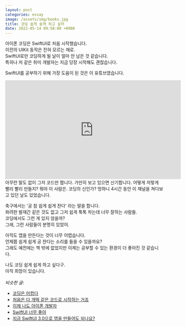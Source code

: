 ```yaml
---
layout: post
categories: essay
image: /assets/img/books.jpg
title: 코딩 쉽게 쉽게 하고 싶어
date: 2022-05-14 09:58:00 +0900
---
```


아이폰 코딩은 SwiftUI로 처음 시작했습니다.  
이전의 UIKit 동작은 전혀 모르는 채로.  
SwiftUI로만 코딩하게 될 날이 얼마 안 남은 것 같습니다.  
특히나 저 같은 취미 개발자는 지금 당장 시작해도 괜찮습니다.

SwiftUI를 공부하기 위해 가장 도움이 된 것은 이 유튜브였습니다.
<br>
<iframe width="560" height="315" src="https://www.youtube.com/embed/Pd90OTQiOaA" title="YouTube video player" frameborder="0" allow="accelerometer; autoplay; clipboard-write; encrypted-media; gyroscope; picture-in-picture" allowfullscreen></iframe>
<br>
아무런 말도 없이 그저 코드만 짭니다.  
가만히 보고 있으면 신기합니다.  
어떻게 저렇게 빨리 빨리 만들지?  
뭐야 이 사람은. 코딩의 신인가?    
멍하니 4시간 동안 이 채널을 쳐다보고 있던 날도 있었습니다.

축구에서는 '공 참 쉽게 쉽게 찬다' 라는 말을 합니다.  
화려한 발재간 같은 것도 없고 그저 쉽게 툭툭 차는데 너무 잘하는 사람들.  
코딩에서도 그런 게 있지 않을까?  
그래, 그런 사람들이 분명히 있었어.

아직도 앱을 만든다는 것이 너무 어렵습니다.  
언제쯤 쉽게 쉽게 공 찬다는 소리를 들을 수 있을까요?  
그래도 예전에는 책 밖에 없었지만 이제는 공부할 수 있는 환경이 더 좋아진 것 같습니다.  

나도 코딩 쉽게 쉽게 하고 싶다구.  
아직 희망이 있습니다.
<br>
<br>
*비슷한 글:*
* [코딩은 어렵다](/essay/2021/09/05/코딩은-어렵다.html)
* [처음은 다 개떡 같은 코드로 시작하는 거죠](/essay/2022/01/25/shit-code.html)
* [이제 나도 아이폰 개발자](/essay/2022/06/13/ios-developer-too.html)
* [SwiftUI 너무 좋아](/essay/2022/06/08/swiftui.html)
* [지금 SwiftUI 3.0으로 앱을 만들어도 되나요?](/essay/2022/06/17/ios-15-min-support.html)